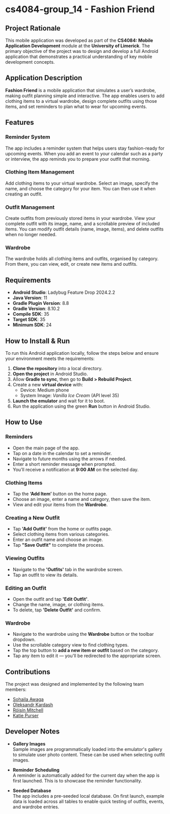 # cs4084-group_14 - Fashion Friend

## Project Rationale

This mobile application was developed as part of the **CS4084: Mobile Application Development** module at the **University of Limerick**. The primary objective of the project was to design and develop a full Android application that demonstrates a practical understanding of key mobile development concepts.

## Application Description

**Fashion Friend** is a mobile application that simulates a user’s wardrobe, making outfit planning simple and interactive. The app enables users to add clothing items to a virtual wardrobe, design complete outfits using those items, and set reminders to plan what to wear for upcoming events.

## Features

### Reminder System

The app includes a reminder system that helps users stay fashion-ready for upcoming events. When you add an event to your calendar such as a party or interview, the app reminds you to prepare your outfit that morning.

### Clothing Item Management

Add clothing items to your virtual wardrobe. Select an image, specify the name, and choose the category for your item. You can then use it when creating an outfit.

### Outfit Management

Create outfits from previously stored items in your wardrobe. View your complete outfit with its image, name, and a scrollable preview of included items. You can modify outfit details (name, image, items), and delete outfits when no longer needed.

### Wardrobe

The wardrobe holds all clothing items and outfits, organised by category. From there, you can view, edit, or create new items and outfits.

## Requirements

- **Android Studio**: Ladybug Feature Drop 2024.2.2
- **Java Version**: 11
- **Gradle Plugin Version**: 8.8
- **Gradle Version**: 8.10.2
- **Compile SDK**: 35
- **Target SDK**: 35
- **Minimum SDK**: 24

## How to Install & Run

To run this Android application locally, follow the steps below and ensure your environment meets the requirements:

1. **Clone the repository** into a local directory.
2. **Open the project** in Android Studio.
3. Allow **Gradle to sync**, then go to **Build > Rebuild Project**.
4. Create a new **virtual device** with:
   - Device: Medium phone
   - System Image: _Vanilla Ice Cream_ (API level 35)
5. **Launch the emulator** and wait for it to boot.
6. Run the application using the green **Run** button in Android Studio.

## How to Use

### Reminders

- Open the main page of the app.
- Tap on a date in the calendar to set a reminder.
- Navigate to future months using the arrows if needed.
- Enter a short reminder message when prompted.
- You’ll receive a notification at **9:00 AM** on the selected day.

### Clothing Items

- Tap the **‘Add Item’** button on the home page.
- Choose an image, enter a name and category, then save the item.
- View and edit your items from the **Wardrobe**.

### Creating a New Outfit

- Tap **'Add Outfit'** from the home or outfits page.
- Select clothing items from various categories.
- Enter an outfit name and choose an image.
- Tap **"Save Outfit"** to complete the process.

### Viewing Outfits

- Navigate to the **'Outfits'** tab in the wardrobe screen.
- Tap an outfit to view its details.

### Editing an Outfit

- Open the outfit and tap **'Edit Outfit'**.
- Change the name, image, or clothing items.
- To delete, tap **'Delete Outfit'** and confirm.

### Wardrobe

- Navigate to the wardrobe using the **Wardrobe** button or the toolbar dropdown.
- Use the scrollable category view to find clothing types.
- Tap the top button to **add a new item or outfit** based on the category.
- Tap any item to edit it — you'll be redirected to the appropriate screen.

## Contributions

The project was designed and implemented by the following team members:

- [Sohaila Awaga](https://github.com/sohailaawaga)
- [Oleksandr Kardash](https://github.com/oleksandr-kardash)
- [Róisín Mitchell](https://github.com/RoisinMitchell)
- [Katie Purser](https://github.com/KatiePurser)

## Developer Notes

- **Gallery Images**  
  Sample images are programmatically loaded into the emulator's gallery to simulate user photo content. These can be used when selecting outfit images.

- **Reminder Scheduling**  
  A reminder is automatically added for the current day when the app is first launched. This is to showcase the reminder functionality.

- **Seeded Database**  
  The app includes a pre-seeded local database. On first launch, example data is loaded across all tables to enable quick testing of outfits, events, and wardrobe entries.
